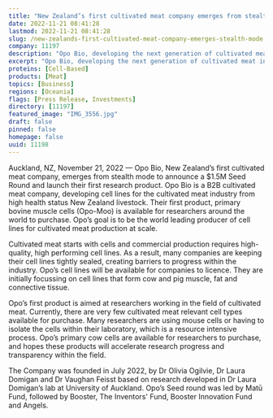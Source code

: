 ```yaml
---
title: "New Zealand’s first cultivated meat company emerges from stealth mode"
date: 2022-11-21 08:41:28
lastmod: 2022-11-21 08:41:28
slug: /new-zealands-first-cultivated-meat-company-emerges-stealth-mode
company: 11197
description: "Opo Bio, developing the next generation of cultivated meat ingredients, emerges from stealth mode to announce a NZ$1.5M Seed capital raise and launch their first product."
excerpt: "Opo Bio, developing the next generation of cultivated meat ingredients, emerges from stealth mode to announce a NZ$1.5M Seed capital raise and launch their first product."
proteins: [Cell-Based]
products: [Meat]
topics: [Business]
regions: [Oceania]
flags: [Press Release, Investments]
directory: [11197]
featured_image: "IMG_3556.jpg"
draft: false
pinned: false
homepage: false
uuid: 11198
---
```

<p>Auckland, NZ, November 21, 2022 — Opo Bio, New Zealand’s first cultivated meat company, emerges from stealth mode to announce a $1.5M Seed Round and launch their first research product. Opo Bio is a B2B cultivated meat company, developing cell lines for the cultivated meat industry from high health status New Zealand livestock. Their first product, primary bovine muscle cells (Opo-Moo) is available for researchers around the world to purchase. Opo’s goal is to be the world leading producer of cell lines for cultivated meat production at scale.</p>
<p>Cultivated meat starts with cells and commercial production requires high-quality, high performing cell lines. As a result, many companies are keeping their cell lines tightly sealed, creating barriers to progress within the industry. Opo’s cell lines will be available for companies to licence. They are initially focussing on cell lines that form cow and pig muscle, fat and connective tissue.</p>
<p>Opo’s first product is aimed at researchers working in the field of cultivated meat. Currently, there are very few cultivated meat relevant cell types available for purchase. Many researchers are using mouse cells or having to isolate the cells within their laboratory, which is a resource intensive process. Opo’s primary cow cells are available for researchers to purchase, and hopes these products will accelerate research progress and transparency within the field.</p>
<p>The Company was founded in July 2022, by Dr Olivia Ogilvie, Dr Laura Domigan and Dr Vaughan Feisst based on research developed in Dr Laura Domigan’s lab at University of Auckland. Opo’s Seed round was led by Matū Fund, followed by Booster, The Inventors' Fund, Booster Innovation Fund and Angels.</p>
